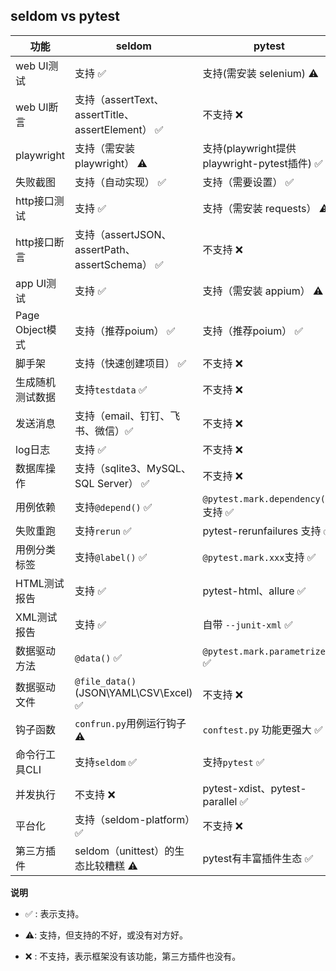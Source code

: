 ## seldom vs pytest

| 功能            | seldom                                     | pytest                                |
|---------------|--------------------------------------------|---------------------------------------|
| web UI测试      | 支持 ✅                                       | 支持(需安装 selenium) ⚠️                   |
| web UI断言      | 支持（assertText、assertTitle、assertElement） ✅ | 不支持 ❌                                 |
| playwright    | 支持（需安装playwright） ⚠️                       | 支持(playwright提供playwright-pytest插件) ✅ |
| 失败截图          | 支持（自动实现） ✅                                 | 支持（需要设置） ✅                            |
| http接口测试      | 支持 ✅                                       | 支持（需安装 requests） ⚠️                   |
| http接口断言      | 支持（assertJSON、assertPath、assertSchema） ✅   | 不支持 ❌                                 |
| app UI测试      | 支持 ✅                                       | 支持（需安装 appium） ⚠️                     |
| Page Object模式 | 支持（推荐poium） ✅                              | 支持（推荐poium） ✅                         |
| 脚手架           | 支持（快速创建项目） ✅                               | 不支持 ❌                                 |
| 生成随机测试数据      | 支持`testdata` ✅                             | 不支持 ❌                                 |
| 发送消息          | 支持（email、钉钉、飞书、微信）✅                        | 不支持 ❌                                 |
| log日志         | 支持 ✅                                       | 不支持 ❌                                 |
| 数据库操作         | 支持（sqlite3、MySQL、SQL Server） ✅             | 不支持 ❌                                 |
| 用例依赖          | 支持`@depend()` ✅                            | `@pytest.mark.dependency()`支持 ✅       |
| 失败重跑          | 支持`rerun` ✅                                | pytest-rerunfailures 支持 ✅             |
| 用例分类标签        | 支持`@label()` ✅                             | `@pytest.mark.xxx`支持 ✅                |
| HTML测试报告      | 支持 ✅                                       | pytest-html、allure ✅                  |
| XML测试报告       | 支持 ✅                                       | 自带 `--junit-xml` ✅                    |
| 数据驱动方法        | `@data()` ✅                                | `@pytest.mark.parametrize()`  ✅       |
| 数据驱动文件        | `@file_data()`(JSON\YAML\CSV\Excel) ✅      | 不支持 ❌                                 |
| 钩子函数          | `confrun.py`用例运行钩子 ⚠️                      | `conftest.py` 功能更强大 ✅                 |
| 命令行工具CLI      | 支持`seldom` ✅                               | 支持`pytest` ✅                          |
| 并发执行          | 不支持 ❌                                      | pytest-xdist、pytest-parallel ✅        |
| 平台化           | 支持（seldom-platform）✅                       | 不支持 ❌                                 |
| 第三方插件         | seldom（unittest）的生态比较糟糕 ⚠️                 | pytest有丰富插件生态 ✅                       |

__说明__

* ✅  : 表示支持。

* ⚠️: 支持，但支持的不好，或没有对方好。

* ❌  : 不支持，表示框架没有该功能，第三方插件也没有。

